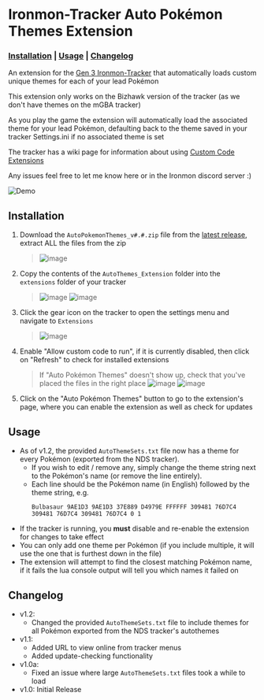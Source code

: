 # Ironmon-Tracker Auto Pokémon Themes Extension

### [Installation](#installation) | [Usage](#usage) | [Changelog](#changelog)

An extension for the [Gen 3 Ironmon-Tracker](https://github.com/besteon/Ironmon-Tracker) that automatically loads custom unique themes for each of your lead Pokémon

This extension only works on the Bizhawk version of the tracker (as we don't have themes on the mGBA tracker)

As you play the game the extension will automatically load the associated theme for your lead Pokémon, defaulting back to the theme saved in your tracker Settings.ini if no associated theme is set

The tracker has a wiki page for information about using [Custom Code Extensions](https://github.com/besteon/Ironmon-Tracker/wiki/Tracker-Add-ons#custom-code-extensions)

Any issues feel free to let me know here or in the Ironmon discord server :) 

![Demo](https://user-images.githubusercontent.com/106463662/217630370-ebc1c5c7-23de-4d4a-99f5-5304ac3c163f.gif)

## Installation

1. Download the `AutoPokemonThemes_v#.#.zip` file from the [latest release](https://github.com/Fellshadow/Ironmon-Tracker-AutoPokemonThemes/releases/latest), extract ALL the files from the zip
   > ![image](https://user-images.githubusercontent.com/106463662/217638699-62103922-83a3-4b7e-8e5f-9c9c83bac97c.png)
2. Copy the contents of the `AutoThemes_Extension` folder into the `extensions` folder of your tracker
   > ![image](https://user-images.githubusercontent.com/106463662/217638418-134923c8-2fb3-4f3f-b85b-cd5c8a3325c0.png)
   > ![image](https://user-images.githubusercontent.com/106463662/217638515-57e0c672-9da4-447c-aaaa-4fc3788a9f09.png)
3. Click the gear icon on the tracker to open the settings menu and navigate to `Extensions`
   > ![image](https://user-images.githubusercontent.com/106463662/217632595-80cd058d-7e43-4b3d-bd33-41654530b1aa.png)
4. Enable "Allow custom code to run", if it is currently disabled, then click on "Refresh" to check for installed extensions
   > If "Auto Pokémon Themes" doesn't show up, check that you've placed the files in the right place
   > ![image](https://user-images.githubusercontent.com/106463662/219774930-48234814-5265-4cc0-8d54-548216a94a90.png)
   > ![image](https://github.com/Fellshadow/Ironmon-Tracker-AutoPokemonThemes/assets/106463662/396cb33c-20c4-4696-85c6-a11e82727b3b)
5. Click on the "Auto Pokémon Themes" button to go to the extension's page, where you can enable the extension as well as check for updates

## Usage

- As of v1.2, the provided `AutoThemeSets.txt` file now has a theme for every Pokémon (exported from the NDS tracker).
   - If you wish to edit / remove any, simply change the theme string next to the Pokémon's name (or remove the line entirely).
   - Each line should be the Pokémon name (in English) followed by the theme string, e.g.
     ```
     Bulbasaur 9AE1D3 9AE1D3 37E889 D4979E FFFFFF 309481 76D7C4 309481 76D7C4 309481 76D7C4 0 1
     ```
- If the tracker is running, you **must** disable and re-enable the extension for changes to take effect
- You can only add one theme per Pokémon (if you include multiple, it will use the one that is furthest down in the file)
- The extension will attempt to find the closest matching Pokémon name, if it fails the lua console output will tell you which names it failed on

## Changelog

- v1.2:
   - Changed the provided `AutoThemeSets.txt` file to include themes for all Pokémon exported from the NDS tracker's autothemes
- v1.1:
   - Added URL to view online from tracker menus
   - Added update-checking functionality 
- v1.0a:
   - Fixed an issue where large `AutoThemeSets.txt` files took a while to load
- v1.0: Initial Release
